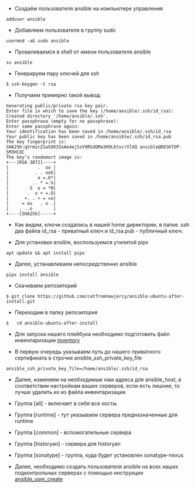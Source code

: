 *   Создаём пользователя ansible на компьютере управления

```
adduser ansible
```
*   Добавляем пользователя в группу sudo

```
usermod -aG sudo ansible
```

*   Проваливаемся в shell от имени пользователя ansible

```
su ansible
```

*   Генерируем пару ключей для ssh

```
$ ssh-keygen -t rsa
```

*   Получаем примерно такой вывод:
```
Generating public/private rsa key pair.
Enter file in which to save the key (/home/ansible/.ssh/id_rsa):
Created directory '/home/ansible/.ssh'.
Enter passphrase (empty for no passphrase):
Enter same passphrase again:
Your identification has been saved in /home/ansible/.ssh/id_rsa
Your public key has been saved in /home/ansible/.ssh/id_rsa.pub
The key fingerprint is:
SHA256:qVrmzcZ1wS9X3IeAe4ej5zV9RSdOMa3H9LbtxcrVlXQ ansible@DESKTOP-5M3HCQC
The key's randomart image is:
+---[RSA 3072]----+
|           .  oo |
|          . . ooE|
|           o =.O*|
|         .. * =.%|
|        S  o = *B|
|       .  o + =.O|
|      +. . + = =o|
|     = oo   . o .|
|    . ..o        |
+----[SHA256]-----+
```

*   Как видим, ключи создались в нашей home директории, в папке .ssh два файла id_rsa - приватный ключ и id_rsa.pub - публичный ключ.


*   Для установки ansible, воспользуемся утилитой pipx
```
apt update && apt install pipx
```
*   Далее, устанавливаем непосредственно ansible
```
pipx install ansible
```

*   Скачиваем репозиторий

```
$ git clone https://github.com/catfromnewjercy/ansible-ubuntu-after-install.git
```
*   Переходим в папку репозитория

```
$   cd ansible-ubuntu-after-install
```

*   Для запуска нашего плейбука необходимо подготовить файл инвентаризации [inventory](inventory)

*   В первую очередь указываем путь до нашего приватного сертификата в строчке ansible_ssh_private_key_file

```
ansible_ssh_private_key_file=/home/ansible/.ssh/id_rsa
```

*   Далее, изменяем на необходимые нам адреса для ansible_host, в соответствии настройкам ваших серверов, если есть лишние, то лучше удалить их из файла инвентаризации
*   Группа [all] - включает в себя все хосты.
*   Группа [runtime] - тут указываем сервера предназначенные для runtime
*   Группа [common]  - вспомогательные сервера
*   Группа [historyan] - сервера для historyan
*   Группа [sonatype] - группа, куда будет установлен sonatype-nexus

*   Далее, необходимо создать пользователя ansible на всех наших подконтрольных серверах с помощью инструкции [ansible_user_create](ansible_user_create.md)
